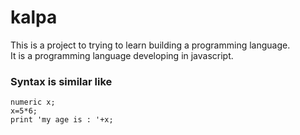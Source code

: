 # kalpa

This is a project to trying to learn building a programming language.  
It is a programming language developing in javascript.

### Syntax is similar like
```
numeric x;
x=5*6;
print 'my age is : '+x;
```